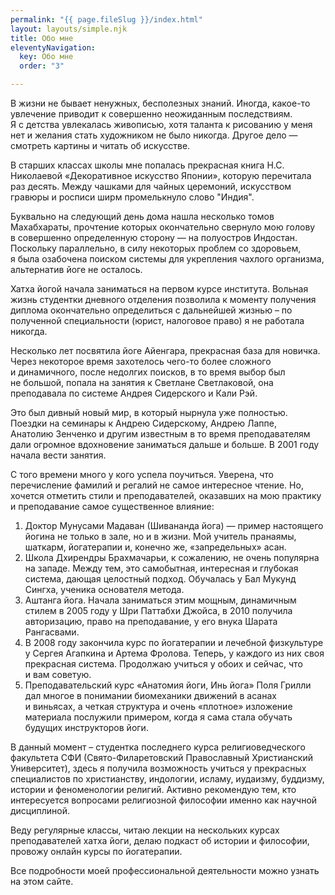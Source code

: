 ```yaml
---
permalink: "{{ page.fileSlug }}/index.html"
layout: layouts/simple.njk
title: Обо мне
eleventyNavigation:
  key: Обо мне
  order: "3"

---
```

В жизни не бывает ненужных, бесполезных знаний. Иногда, какое-то увлечение приводит к совершенно неожиданным последствиям. Я с детства увлекалась живописью, хотя таланта к рисованию у меня нет и желания стать художником не было никогда. Другое дело — смотреть картины и читать об искусстве.

В старших классах школы мне попалась прекрасная книга Н.С. Николаевой «Декоративное искусство Японии», которую перечитала раз десять. Между чашками для чайных церемоний, искусством гравюры и росписи ширм промелькнуло слово "Индия".

Буквально на следующий день дома нашла несколько томов Махабхараты, прочтение которых окончательно свернуло мою голову в совершенно определенную сторону — на полуостров Индостан. Поскольку параллельно, в силу некоторых проблем со здоровьем, я была озабочена поиском системы для укрепления чахлого организма, альтернатив йоге не осталось.

Хатха йогой начала заниматься на первом курсе института. Вольная жизнь студентки дневного отделения позволила к моменту получения диплома  окончательно определиться с дальнейшей жизнью – по полученной специальности (юрист, налоговое право) я не работала никогда.

Несколько лет посвятила йоге Айенгара, прекрасная база для новичка. Через некоторое время захотелось чего-то более сложного и динамичного, после недолгих поисков, в то время выбор был не большой, попала на занятия к Светлане Светлаковой, она преподавала по системе Андрея Сидерского и Кали Рэй.

Это был дивный новый мир, в который нырнула уже полностью. Поездки на семинары к Андрею Сидерскому, Андрею Лаппе, Анатолию Зенченко и другим известным в то время преподавателям дали огромное вдохновение заниматься дальше и больше. В 2001 году начала вести занятия.

С того времени много у кого успела поучиться. Уверена, что перечисление фамилий и регалий не самое интересное чтение. Но, хочется отметить стили и преподавателей, оказавших на мою практику и преподавание самое существенное влияние:

1. Доктор Мунусами Мадаван (Шивананда йога) — пример настоящего йогина не только в зале, но и в жизни. Мой учитель пранаямы, шаткарм, йогатерапии и, конечно же, «запредельных» асан.
2. Школа Дхирендры Брахмачарьи, к сожалению, не очень популярна на западе. Между тем, это самобытная, интересная и глубокая система, дающая целостный подход. Обучалась у Бал Мукунд Сингха, ученика основателя метода.
3. Аштанга йога. Начала заниматься этим мощным, динамичным стилем в 2005 году у Шри Паттабхи Джойса, в 2010 получила авторизацию, право на преподавание, у его внука Шарата Рангасвами.
4. В 2008 году закончила курс по йогатерапии и лечебной физкультуре у Сергея Агапкина и Артема Фролова. Теперь, у каждого из них своя прекрасная система. Продолжаю учиться у обоих и сейчас, что и вам советую.
5. Преподавательский курс «Анатомия йоги, Инь йога» Поля Грилли дал многое в понимании биомеханики движений в асанах и виньясах, а четкая структура и очень «плотное» изложение материала послужили примером, когда я сама стала обучать будущих инструкторов йоги.

В данный момент – студентка последнего курса религиоведческого факультета СФИ (Свято-Филаретовский Православный Христианский Университет), здесь я получила возможность учиться у прекрасных специалистов по христианству, индологии, исламу, иудаизму, буддизму, истории и феноменологии религий. Активно рекомендую тем, кто интересуется вопросами религиозной философии именно как научной дисциплиной.

Веду регулярные классы, читаю лекции на нескольких курсах преподавателей хатха йоги, делаю подкаст об истории и философии, провожу онлайн курсы по йогатерапии. 

Все подробности моей профессиональной деятельности можно узнать на этом сайте.